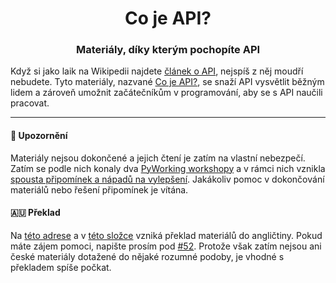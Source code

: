 <h1 align="center">Co je API?</h1>
<h3 align="center">Materiály, díky kterým pochopíte API</h3>

Když si jako laik na Wikipedii najdete [článek o API](https://cs.wikipedia.org/wiki/API), nejspíš z něj moudří nebudete. Tyto materiály, nazvané [Co je API?](https://cojeapi.cz), se snaží API vysvětlit běžným lidem a zároveň umožnit začátečníkům v programování, aby se s API naučili pracovat.

------

#### 🚧 Upozornění

Materiály nejsou dokončené a jejich čtení je zatím na vlastní nebezpečí. Zatím se podle nich konaly dva [PyWorking workshopy](https://pyworking.cz/) a v rámci nich vznikla [spousta připomínek a nápadů na vylepšení](https://github.com/honzajavorek/cojeapi/issues). Jakákoliv pomoc v dokončování materiálů nebo řešení připomínek je vítána.

#### 🇦🇺 Překlad

Na [této adrese](https://whatisapi.org/) a v [této složce](en) vzniká překlad materiálů do angličtiny. Pokud máte zájem pomoci, napište prosím pod [#52](https://github.com/honzajavorek/cojeapi/issues/52). Protože však zatím nejsou ani české materiály dotažené do nějaké rozumné podoby, je vhodné s překladem spíše počkat.
